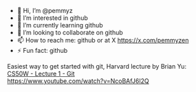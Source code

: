 - 👋 Hi, I’m @pemmyz
- 👀 I’m interested in github
- 🌱 I’m currently learning github
- 💞️ I’m looking to collaborate on github
- 📫 How to reach me: github or at X https://x.com/pemmyzen
- ⚡ Fun fact: github 

Easiest way to get started with git, Harvard lecture by Brian Yu:
<br>[CS50W - Lecture 1 - Git](https://www.youtube.com/watch?v=NcoBAfJ6l2Q)
<br>https://www.youtube.com/watch?v=NcoBAfJ6l2Q

<!---
pemmyz/pemmyz is a ✨ special ✨ repository because its `README.md` (this file) appears on your GitHub profile.
You can click the Preview link to take a look at your changes.
--->

